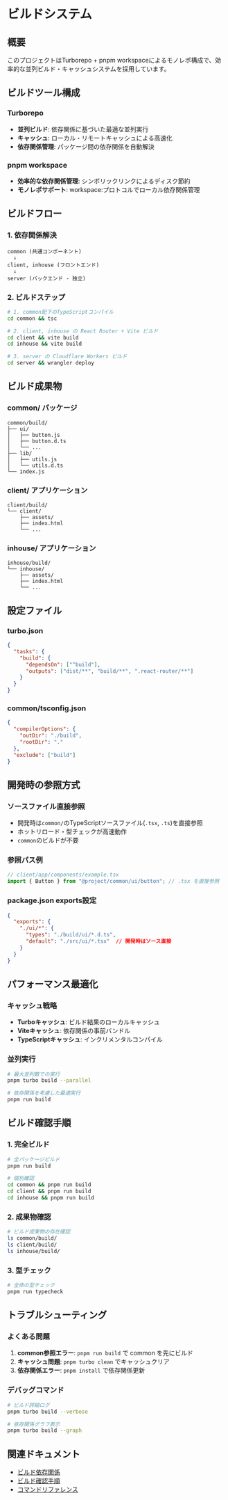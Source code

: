 # ビルドシステム

## 概要

このプロジェクトはTurborepo + pnpm workspaceによるモノレポ構成で、効率的な並列ビルド・キャッシュシステムを採用しています。

## ビルドツール構成

### Turborepo
- **並列ビルド**: 依存関係に基づいた最適な並列実行
- **キャッシュ**: ローカル・リモートキャッシュによる高速化
- **依存関係管理**: パッケージ間の依存関係を自動解決

### pnpm workspace
- **効率的な依存関係管理**: シンボリックリンクによるディスク節約
- **モノレポサポート**: workspace:プロトコルでローカル依存関係管理

## ビルドフロー

### 1. 依存関係解決
```
common (共通コンポーネント)
  ↓
client, inhouse (フロントエンド)
  ↓  
server (バックエンド - 独立)
```

### 2. ビルドステップ
```bash
# 1. common配下のTypeScriptコンパイル
cd common && tsc

# 2. client, inhouse の React Router + Vite ビルド
cd client && vite build
cd inhouse && vite build

# 3. server の Cloudflare Workers ビルド
cd server && wrangler deploy
```

## ビルド成果物

### common/ パッケージ
```
common/build/
├── ui/
│   ├── button.js
│   ├── button.d.ts
│   └── ...
├── lib/
│   ├── utils.js
│   └── utils.d.ts
└── index.js
```

### client/ アプリケーション
```
client/build/
└── client/
    ├── assets/
    ├── index.html
    └── ...
```

### inhouse/ アプリケーション
```
inhouse/build/
└── inhouse/
    ├── assets/
    ├── index.html
    └── ...
```

## 設定ファイル

### turbo.json
```json
{
  "tasks": {
    "build": {
      "dependsOn": ["^build"],
      "outputs": ["dist/**", "build/**", ".react-router/**"]
    }
  }
}
```

### common/tsconfig.json
```json
{
  "compilerOptions": {
    "outDir": "./build",
    "rootDir": "."
  },
  "exclude": ["build"]
}
```

## 開発時の参照方式

### ソースファイル直接参照
- 開発時は`common/`のTypeScriptソースファイル(`.tsx`, `.ts`)を直接参照
- ホットリロード・型チェックが高速動作
- `common`のビルドが不要

### 参照パス例
```typescript
// client/app/components/example.tsx
import { Button } from "@project/common/ui/button"; // .tsx を直接参照
```

### package.json exports設定
```json
{
  "exports": {
    "./ui/*": {
      "types": "./build/ui/*.d.ts",
      "default": "./src/ui/*.tsx"  // 開発時はソース直接
    }
  }
}
```

## パフォーマンス最適化

### キャッシュ戦略
- **Turboキャッシュ**: ビルド結果のローカルキャッシュ
- **Viteキャッシュ**: 依存関係の事前バンドル
- **TypeScriptキャッシュ**: インクリメンタルコンパイル

### 並列実行
```bash
# 最大並列数での実行
pnpm turbo build --parallel

# 依存関係を考慮した最適実行
pnpm run build
```

## ビルド確認手順

### 1. 完全ビルド
```bash
# 全パッケージビルド
pnpm run build

# 個別確認
cd common && pnpm run build
cd client && pnpm run build  
cd inhouse && pnpm run build
```

### 2. 成果物確認
```bash
# ビルド成果物の存在確認
ls common/build/
ls client/build/
ls inhouse/build/
```

### 3. 型チェック
```bash
# 全体の型チェック
pnpm run typecheck
```

## トラブルシューティング

### よくある問題
1. **common参照エラー**: `pnpm run build` で common を先にビルド
2. **キャッシュ問題**: `pnpm turbo clean` でキャッシュクリア
3. **依存関係エラー**: `pnpm install` で依存関係更新

### デバッグコマンド
```bash
# ビルド詳細ログ
pnpm turbo build --verbose

# 依存関係グラフ表示
pnpm turbo build --graph
```

## 関連ドキュメント

- [ビルド依存関係](./dependencies.md)
- [ビルド確認手順](./verification.md)
- [コマンドリファレンス](../development/commands.md)